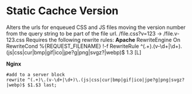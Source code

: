 # Static Cachce Version

Alters the urls for enqueued CSS and JS files moving the version number from the query string to be part of the file url. 
/file.css?v=123 -> /file.v-123.css 
Requires the following rewrite rules:
**Apache**
    <IfModule mod_rewrite.c>
        RewriteEngine On
        RewriteCond %{REQUEST_FILENAME} !-f
        RewriteRule ^(.+)\.(v-\d+|\d+)\.(js|css|cur|bmp|gif|ico|jpe?g|png|svgz?|webp)$ $1.$3 [L]
    </IfModule>

**Nginx**

    #add to a server block
    rewrite ^(.+)\.(v-\d+|\d+)\.(js|css|cur|bmp|gif|ico|jpe?g|png|svgz?|webp)$ $1.$3 last;